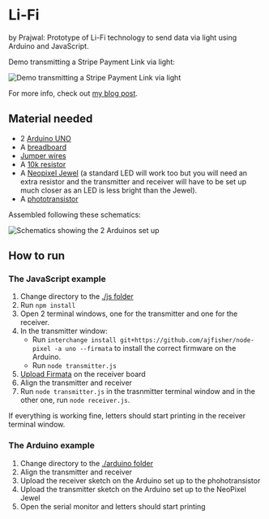 # Li-Fi
by Prajwal:
Prototype of Li-Fi technology to send data via light using Arduino and JavaScript.

Demo transmitting a Stripe Payment Link via light:

![Demo transmitting a Stripe Payment Link via light](./demo-lifi-link.gif)

For more info, check out [my blog post](https://charliegerard.dev/blog/lifi-sending-data-light).

## Material needed

- 2 [Arduino UNO](https://store.arduino.cc/products/arduino-uno-rev3)
- A [breadboard](https://www.adafruit.com/product/4539)
- [Jumper wires](https://www.adafruit.com/product/1956)
- A [10k resistor](https://www.adafruit.com/product/2784)
- A [Neopixel Jewel](https://www.adafruit.com/product/2858) (a standard LED will work too but you will need an extra resistor and the transmitter and receiver will have to be set up much closer as an LED is less bright than the Jewel).
- A [phototransistor](https://www.adafruit.com/product/2831)

Assembled following these schematics:

![Schematics showing the 2 Arduinos set up](https://res.cloudinary.com/devdevcharlie/image/upload/v1676255691/LiFi/Ingenious_Leelo-Juttuli_2_e7h6sn.png)

## How to run

### The JavaScript example

1. Change directory to the [./js folder](./js/)
2. Run `npm install`
3. Open 2 terminal windows, one for the transmitter and one for the receiver.
4. In the transmitter window:
    - Run `interchange install git+https://github.com/ajfisher/node-pixel -a uno --firmata` to install the correct firmware on the Arduino.
    - Run `node transmitter.js`
5. [Upload Firmata](https://docs.arduino.cc/hacking/software/FirmataLibrary) on the receiver board
6. Align the transmitter and receiver
7. Run `node transmitter.js` in the trasnmitter terminal window and in the other one, run `node receiver.js`.

If everything is working fine, letters should start printing in the receiver terminal window.

### The Arduino example

1. Change directory to the [./arduino folder](./arduino-example/)
2. Align the transmitter and receiver
3. Upload the receiver sketch on the Arduino set up to the phohotransistor
4. Upload the transmitter sketch on the Arduino set up to the NeoPixel Jewel
5. Open the serial monitor and letters should start printing

